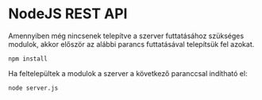 # NodeJS REST API

Amennyiben még nincsenek telepítve a szerver futtatásához szükséges modulok, akkor először az alábbi parancs futtatásával telepítsük fel azokat.

```
npm install
```



Ha feltelepültek a modulok a szerver a következő paranccsal indítható el:

```
node server.js
```


